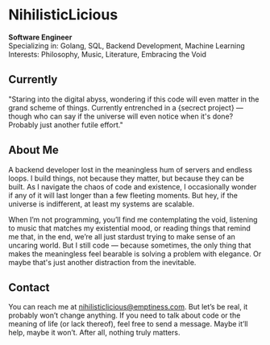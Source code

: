 # NihilisticLicious

**Software Engineer**  
Specializing in: Golang, SQL, Backend Development, Machine Learning  
Interests: Philosophy, Music, Literature, Embracing the Void

## Currently
"Staring into the digital abyss, wondering if this code will even matter in the grand scheme of things. Currently entrenched in a {secrect project} — though who can say if the universe will even notice when it's done? Probably just another futile effort."

## About Me
A backend developer lost in the meaningless hum of servers and endless loops. I build things, not because they matter, but because they can be built. As I navigate the chaos of code and existence, I occasionally wonder if any of it will last longer than a few fleeting moments. But hey, if the universe is indifferent, at least my systems are scalable.

When I’m not programming, you’ll find me contemplating the void, listening to music that matches my existential mood, or reading things that remind me that, in the end, we’re all just stardust trying to make sense of an uncaring world. But I still code — because sometimes, the only thing that makes the meaningless feel bearable is solving a problem with elegance. Or maybe that's just another distraction from the inevitable.

## Contact
You can reach me at nihilisticlicious@emptiness.com. But let’s be real, it probably won’t change anything. If you need to talk about code or the meaning of life (or lack thereof), feel free to send a message. Maybe it’ll help, maybe it won’t. After all, nothing truly matters.
